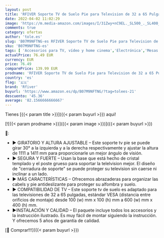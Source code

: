 ```yaml
---
layout: post
title: 'RFIVER Soporte TV de Suelo Pie para Television de 32 a 65 Pulgadas con Giratorio y Altura Ajustable MAX VESA 600 x 400 mm TF2003'
date: 2022-04-02 11:02:29
image: 'https://m.media-amazon.com/images/I/31Zwy+nC9EL._SL500_._SL400_.jpg'
comments: true
category: ofertas
author: 'tole.es'
slug: 'B07M9NFTNG-es RFIVER Soporte TV de Suelo Pie para Television de 32 a 65...'
sku: 'B07M9NFTNG-es'
tags: [ 'Accesorios para TV, vídeo y home cinema','Electrónica','Mesas y soportes para TV','Soportes de pared y techo para TV','TV, vídeo y home cinema','rfiver','television', ]
actualPrice: 76.49 EUR
currency: EUR
price: 76.49
comparePrice: 139.99 EUR
prodname: 'RFIVER Soporte TV de Suelo Pie para Television de 32 a 65 Pulgadas con Giratorio y Altura Ajustable MAX VESA 600 x 400 mm TF2003'
country: 'es'
flag: '🇪🇸'
brand: 'Rfiver'
buyurl: 'https://www.amazon.es/dp/B07M9NFTNG/?tag=tolees-21'
descuento: '45.36'
average: '82.1566666666667'
---
```


Tienes [{{< param title >}}]({{< param buyurl >}}) aqui!

[![{{< param prodname >}}]({{< param image >}})]({{< param buyurl >}})

🔎:

- ▶ GIRATORIO Y ALTURA AJUSTABLE – Este soporte tv pie se puede girar 30° a la izquierda y a la derecha respectivamente y ajustar la altura de 1111 a 1411 mm para proporcionarle un mejor ángulo de visión.
- ▶ SEGURA Y FUERTE – Usan la base que está hecho de cristal templado y el poste grueso para soportar la telelvision mejor. El diseño de "cerradura de soporte" se puede proteger su television sin caerse ni inclinar a un lado.
- ▶ MÁS CARACTERÍSTICAS – Ofrecemos abrazaderas para organizar las cabels y pie antideslizante para proteger su alfombra y suelo.
- ▶ COMPATIBILIDAD DE TV – Este soporte tv de suelo es adaptado para las televisiones de 32 a 65 pulgadas, estándar VESA (distancia entre orificios de montaje) desde 100 (w) mm x 100 (h) mm a 600 (w) mm x 400 (h) mm.
- ▶INSTALACIÓN Y CALIDAD – El paquete incluye todos los accesorios y la instrucción ilustrado. Es muy fácil de montar siguiendo la instrucción. Y ofrecemos 5 años de garantía de calidad.

[🛒 Comprar!!!]({{< param buyurl >}})
